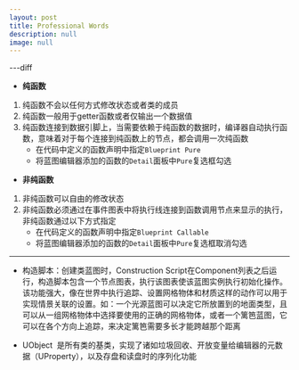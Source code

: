 ```yaml
---
layout: post
title: Professional Words
description: null
image: null
---
```


---diff
 + **纯函数**
1. 纯函数不会以任何方式修改状态或者类的成员
2. 纯函数一般用于getter函数或者仅输出一个数据值
3. 纯函数连接到数据引脚上，当需要依赖于纯函数的数据时，编译器自动执行函数，意味着对于每个连接到纯函数上的节点，都会调用一次纯函数
    - 在代码中定义的函数声明中指定`Blueprint Pure`
    - 将蓝图编辑器添加的函数的`Detail`面板中`Pure`复选框勾选


 - **非纯函数**
1. 非纯函数可以自由的修改状态
2. 非纯函数必须通过在事件图表中将执行线连接到函数调用节点来显示的执行，非纯函数通过以下方式指定
    - 在代码定义的函数声明中指定`Blueprint Callable`
    - 将蓝图编辑器添加的函数的`Detail`面板中`Pure`复选框取消勾选 
---

- 构造脚本：创建类蓝图时，Construction Script在Component列表之后运行，构造脚本包含一个节点图表，执行该图表使该蓝图实例执行初始化操作。该功能强大，像在世界中执行追踪、设置网格物体和材质这样的动作可以用于实现情景关联的设置。如：一个光源蓝图可以决定它所放置到的地面类型，且可以从一组网格物体中选择要使用的正确的网格物体，或者一个篱笆蓝图，它可以在各个方向上追踪，来决定篱笆需要多长才能跨越那个距离

- UObject 
    是所有类的基类，实现了诸如垃圾回收、开放变量给编辑器的元数据（UProperty），以及存盘和读盘时的序列化功能

